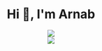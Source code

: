 <h1 align="center">Hi 👋, I'm Arnab</h1>
<div align="center">
<img src="https://github-readme-stats.vercel.app/api?username=ArnabXD&theme=react&show_icons=true&count_private=true">
</div>
<div align="center">
<img src="https://github-readme-stats.vercel.app/api/top-langs/?username=ArnabXD&theme=tokyonight&layout=compact&langs_count=5">
</div>
